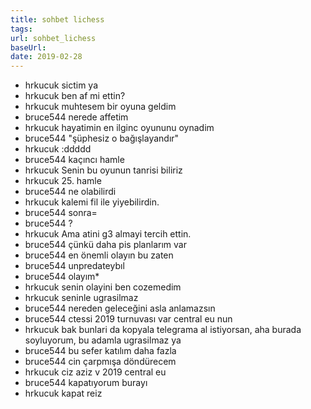 ```yaml
---
title: sohbet lichess
tags: 
url: sohbet_lichess
baseUrl: 
date: 2019-02-28
---
```

-    hrkucuk sictim ya
-    hrkucuk ben af mi ettin?
-    hrkucuk muhtesem bir oyuna geldim
-    bruce544 nerede affetim
-    hrkucuk hayatimin en ilginc oyununu oynadim
-    bruce544 "şüphesiz o bağışlayandır"
-    hrkucuk :ddddd
-    bruce544 kaçıncı hamle
-    hrkucuk Senin bu oyunun tanrisi biliriz
-    hrkucuk 25. hamle
-    bruce544 ne olabilirdi
-    hrkucuk kalemi fil ile yiyebilirdin.
-    bruce544 sonra=
-    bruce544 ?
-    hrkucuk Ama atini g3 almayi tercih ettin.
-    bruce544 çünkü daha pis planlarım var
-    bruce544 en önemli olayın bu zaten
-    bruce544 unpredateybıl
-    bruce544 olayım*
-    hrkucuk senin olayini ben cozemedim
-    hrkucuk seninle ugrasilmaz
-    bruce544 nereden geleceğini asla anlamazsın
-    bruce544 ctessi 2019 turnuvası var central eu nun
-    hrkucuk bak bunlari da kopyala telegrama al istiyorsan, aha burada soyluyorum, bu adamla ugrasilmaz ya
-    bruce544 bu sefer katılım daha fazla
-    bruce544 cin çarpmışa döndürecem
-    hrkucuk ciz aziz v 2019 central eu
-    bruce544 kapatıyorum burayı
-    hrkucuk kapat reiz